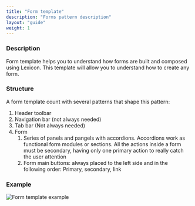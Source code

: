```yaml
---
title: "Form template"
description: "Forms pattern description"
layout: "guide"
weight: 1
---
```


### Description

Form template helps you to understand how forms are built and composed using Lexicon. This template will allow you to understand how to create any form.

### Structure
A form template count with several patterns that shape this pattern:

1. Header toolbar
2. Navigation bar (not always needed)
3. Tab bar (Not always needed)
4. Form
	1. Series of panels and pangels with accordions. Accordions work as functional form modules or sections. All the actions inside a form must be secondary, having only one primary action to really catch the user attention
	2. Form main buttons: always placed to the left side and in the following order: Primary, secondary, link

### Example

![Form template example](../../../images/FormPreview@2x.png)
